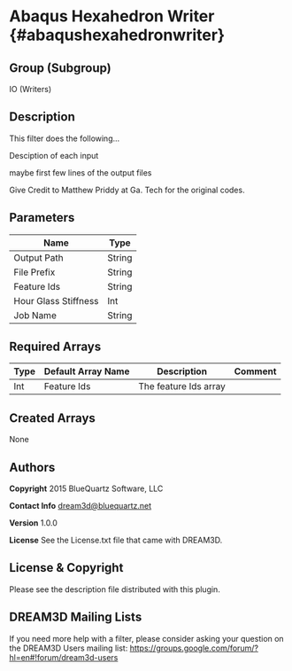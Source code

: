 Abaqus Hexahedron Writer {#abaqushexahedronwriter}
=====

## Group (Subgroup) ##
IO (Writers)

## Description ##
This filter does the following...

Desciption of each input

maybe first few lines of the output files

Give Credit to Matthew Priddy at Ga. Tech for the original codes.

## Parameters ##
| Name             | Type |
|------------------|------|
| Output Path | String |
| File Prefix | String |
| Feature Ids | String |
| Hour Glass Stiffness | Int |
| Job Name | String |

## Required Arrays ##

| Type | Default Array Name | Description | Comment |
|------|--------------------|-------------|---------|
| Int  | Feature Ids        | The feature Ids array |    |


## Created Arrays ##

None



## Authors ##

**Copyright** 2015 BlueQuartz Software, LLC

**Contact Info** dream3d@bluequartz.net

**Version** 1.0.0

**License**  See the License.txt file that came with DREAM3D.

## License & Copyright ##

Please see the description file distributed with this plugin.

## DREAM3D Mailing Lists ##

If you need more help with a filter, please consider asking your question on the DREAM3D Users mailing list:
https://groups.google.com/forum/?hl=en#!forum/dream3d-users

